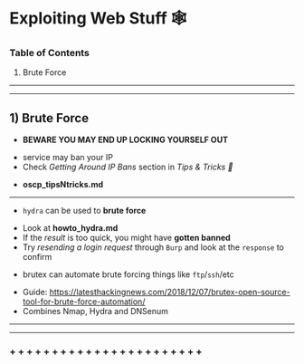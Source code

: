 # Exploiting Web Stuff 🕸️

### Table of Contents 
1. Brute Force

-----------------------------------------------------------------
-----------------------------------------------------------------

## 1) Brute Force

+ **BEWARE YOU MAY END UP LOCKING YOURSELF OUT**
 - service may ban your IP 
 - Check _Getting Around IP Bans_ section in _Tips & Tricks 🤸‍_
  * **oscp_tipsNtricks.md**
  
- - - - - - - - - - - - - - - - - - - - - - - - - - - - - - - - -

+ `hydra` can be used to **brute force**
 - Look at **howto_hydra.md**
 - If the _result_ is too quick, you might have **gotten banned**
 - Try _resending a login request_ through `Burp` and look at
   the `response` to confirm

+ brutex can automate brute forcing things like `ftp`/`ssh`/etc
 - Guide: https://latesthackingnews.com/2018/12/07/brutex-open-source-tool-for-brute-force-automation/
 - Combines Nmap, Hydra and DNSenum

-----------------------------------------------------------------
-----------------------------------------------------------------
### + + + + + + + + + + + + + + + + + + + + + + +

